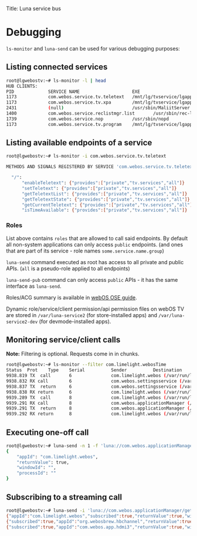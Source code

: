 Title: Luna service bus

# Debugging
`ls-monitor` and `luna-send` can be used for various debugging purposes:

## Listing connected services
```sh
root@lgwebostv:~# ls-monitor -l | head
HUB CLIENTS:
PID             SERVICE NAME                    EXE                                     TYPE                    UNIQUE NAME
1173            com.webos.service.tv.teletext   /mnt/lg/tvservice/lgapp/tvservice       static                  /var/run/ls2/WFrhTp
1173            com.webos.service.tv.xpa        /mnt/lg/tvservice/lgapp/tvservice       static                  /var/run/ls2/QVmATO
2431            (null)                          /usr/sbin/MaliitServer                  unknown/client only     /var/run/ls2/SyKJDP
1400            com.webos.service.reclistmgr.list       /usr/sbin/rec-listmgr                   static                  /var/run/ls2/EpBqmE
1739            com.webos.service.nop           /usr/sbin/nopd                          static                  /var/run/ls2/PcgemZ
1173            com.webos.service.tv.program    /mnt/lg/tvservice/lgapp/tvservice       static                  /var/run/ls2/3Evy1i
```

## Listing available endpoints of a service
```sh
root@lgwebostv:~# ls-monitor -i com.webos.service.tv.teletext

METHODS AND SIGNALS REGISTERED BY SERVICE 'com.webos.service.tv.teletext' WITH UNIQUE NAME '/var/run/ls2/WFrhTp' AT HUB

  "/":
      "enableTeletext": {"provides":["private","tv.services","all"]}
      "setTeletext": {"provides":["private","tv.services","all"]}
      "getTeletextList": {"provides":["private","tv.services","all"]}
      "getTeletextState": {"provides":["private","tv.services","all"]}
      "getCurrentTeletext": {"provides":["private","tv.services","all"]}
      "isTimeAvailable": {"provides":["private","tv.services","all"]}
```

### Roles
List above contains `roles` that are allowed to call said endpoints. By default
all non-system applications can only access `public` endpoints. (and ones that
are part of its service - role names `some.service.name.group`)

`luna-send` command executed as root has access to all private and public APIs.
(`all` is a pseudo-role applied to all endpoints)

`luna-send-pub` command can only access `public` APIs - it has the same
interface as `luna-send`.

Roles/ACG summary is available in [webOS OSE
guide](https://www.webosose.org/docs/guides/development/configuration-files/acg-usage-guide/).

Dynamic role/service/client permission/api permission files on webOS TV are
stored in `/var/luna-service2` (for store-installed apps) and
`/var/luna-service2-dev` (for devmode-installed apps).

## Monitoring service/client calls
**Note:** Filtering is optional. Requests come in in chunks.

```sh
root@lgwebostv:~# ls-monitor --filter com.limelight.webosTime
Status  Prot    Type    Serial          Sender          Destination             Method                                  Payload
9938.819 TX  call       6               com.limelight.webos (/var/run/ls2/ttfuG6)       com.webos.settingsservice (/var/run/ls2/PwqnAM)         (null)          //getSystemSettings     «{"key": "localeInfo"}»
9938.832 RX call        6               com.webos.settingsservice (/var/run/ls2/PwqnAM) com.limelight.webos (/var/run/ls2/ttfuG6)               (null)          //getSystemSettings     «{"key": "localeInfo"}»
9938.837 TX  return     6               com.webos.settingsservice (/var/run/ls2/PwqnAM)         com.limelight.webos (/var/run/ls2/ttfuG6)       «{ "settings": { "localeInfo": { "clock": "locale", "keyboards": [ "en" ], "locales": { "AUD": "pl-PL", "AUD2": "en-GB", "FMT": "en-GB", "NLP": "pl-PL", "STT": "pl-PL", "TV": "en-GB", "UI": "en-GB" }, "timezone": "" } }, "subscribed": false, "method": "getSystemSettings", "returnValue": true }»
9938.838 RX return      6               com.limelight.webos (/var/run/ls2/ttfuG6)               com.webos.settingsservice (/var/run/ls2/PwqnAM) «{ "settings": { "localeInfo": { "clock": "locale", "keyboards": [ "en" ], "locales": { "AUD": "pl-PL", "AUD2": "en-GB", "FMT": "en-GB", "NLP": "pl-PL", "STT": "pl-PL", "TV": "en-GB", "UI": "en-GB" }, "timezone": "" } }, "subscribed": false, "method": "getSystemSettings", "returnValue": true }»
9939.289 TX  call       8               com.limelight.webos (/var/run/ls2/ttfuG6)       com.webos.applicationManager (/var/run/ls2/7PqtsE)              (null)          //registerNativeApp     «{"id" : "com.limelight.webos"}»
9939.291 RX call        8               com.webos.applicationManager (/var/run/ls2/7PqtsE)      com.limelight.webos (/var/run/ls2/ttfuG6)               (null)          //registerNativeApp     «{"id" : "com.limelight.webos"}»
9939.291 TX  return     8               com.webos.applicationManager (/var/run/ls2/7PqtsE)              com.limelight.webos (/var/run/ls2/ttfuG6)       «{"message":"registered","returnValue":true}»
9939.292 RX return      8               com.limelight.webos (/var/run/ls2/ttfuG6)               com.webos.applicationManager (/var/run/ls2/7PqtsE)      «{"message":"registered","returnValue":true}»
```

## Executing one-off call
```sh
root@lgwebostv:~# luna-send -n 1 -f 'luna://com.webos.applicationManager/getForegroundAppInfo' '{}'
{
    "appId": "com.limelight.webos",
    "returnValue": true,
    "windowId": "",
    "processId": ""
}
```

## Subscribing to a streaming call
```sh
root@lgwebostv:~# luna-send -i 'luna://com.webos.applicationManager/getForegroundAppInfo' '{"subscribe":true}'
{"appId":"com.limelight.webos","subscribed":true,"returnValue":true,"windowId":"","processId":""}
{"subscribed":true,"appId":"org.webosbrew.hbchannel","returnValue":true,"windowId":"","processId":""}
{"subscribed":true,"appId":"com.webos.app.hdmi3","returnValue":true,"windowId":"","processId":""}
```
